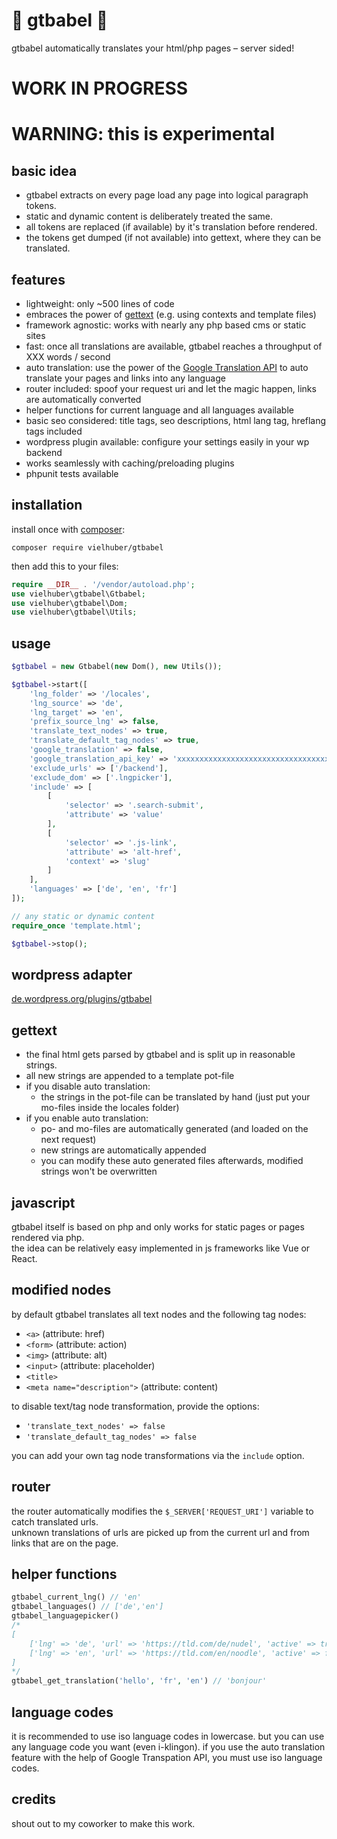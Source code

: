 # 🦜 gtbabel 🦜

gtbabel automatically translates your html/php pages – server sided!

# WORK IN PROGRESS

# WARNING: this is experimental

## basic idea

-   gtbabel extracts on every page load any page into logical paragraph tokens.
-   static and dynamic content is deliberately treated the same.
-   all tokens are replaced (if available) by it's translation before rendered.
-   the tokens get dumped (if not available) into gettext, where they can be translated.

## features

-   lightweight: only ~500 lines of code
-   embraces the power of [gettext](https://www.gnu.org/software/gettext/) (e.g. using contexts and template files)
-   framework agnostic: works with nearly any php based cms or static sites
-   fast: once all translations are available, gtbabel reaches a throughput of XXX words / second
-   auto translation: use the power of the [Google Translation API](https://cloud.google.com/translate/docs) to auto translate your pages and links into any language
-   router included: spoof your request uri and let the magic happen, links are automatically converted
-   helper functions for current language and all languages available
-   basic seo considered: title tags, seo descriptions, html lang tag, hreflang tags included
-   wordpress plugin available: configure your settings easily in your wp backend
-   works seamlessly with caching/preloading plugins
-   phpunit tests available

## installation

install once with [composer](https://getcomposer.org/):

```
composer require vielhuber/gtbabel
```

then add this to your files:

```php
require __DIR__ . '/vendor/autoload.php';
use vielhuber\gtbabel\Gtbabel;
use vielhuber\gtbabel\Dom;
use vielhuber\gtbabel\Utils;
```

## usage

```php
$gtbabel = new Gtbabel(new Dom(), new Utils());

$gtbabel->start([
    'lng_folder' => '/locales',
    'lng_source' => 'de',
    'lng_target' => 'en',
    'prefix_source_lng' => false,
    'translate_text_nodes' => true,
    'translate_default_tag_nodes' => true,
    'google_translation' => false,
    'google_translation_api_key' => 'xxxxxxxxxxxxxxxxxxxxxxxxxxxxxxxxxxxxxxx',
    'exclude_urls' => ['/backend'],
    'exclude_dom' => ['.lngpicker'],
    'include' => [
        [
            'selector' => '.search-submit',
            'attribute' => 'value'
        ],
        [
            'selector' => '.js-link',
            'attribute' => 'alt-href',
            'context' => 'slug'
        ]
    ],
    'languages' => ['de', 'en', 'fr']
]);

// any static or dynamic content
require_once 'template.html';

$gtbabel->stop();
```

## wordpress adapter

[de.wordpress.org/plugins/gtbabel](https://de.wordpress.org/plugins/gtbabel/)

## gettext

-   the final html gets parsed by gtbabel and is split up in reasonable strings.
-   all new strings are appended to a template pot-file
-   if you disable auto translation:
    -   the strings in the pot-file can be translated by hand (just put your mo-files inside the locales folder)
-   if you enable auto translation:
    -   po- and mo-files are automatically generated (and loaded on the next request)
    -   new strings are automatically appended
    -   you can modify these auto generated files afterwards, modified strings won't be overwritten

## javascript

gtbabel itself is based on php and only works for static pages or pages rendered via php.\
the idea can be relatively easy implemented in js frameworks like Vue or React.

## modified nodes

by default gtbabel translates all text nodes and the following tag nodes:

-   `<a>` (attribute: href)
-   `<form>` (attribute: action)
-   `<img>` (attribute: alt)
-   `<input>` (attribute: placeholder)
-   `<title>`
-   `<meta name="description">` (attribute: content)

to disable text/tag node transformation, provide the options:

-   `'translate_text_nodes' => false`
-   `'translate_default_tag_nodes' => false`

you can add your own tag node transformations via the `include` option.

## router

the router automatically modifies the `$_SERVER['REQUEST_URI']` variable to catch translated urls.\
unknown translations of urls are picked up from the current url and from links that are on the page.

## helper functions

```php
gtbabel_current_lng() // 'en'
gtbabel_languages() // ['de','en']
gtbabel_languagepicker()
/*
[
    ['lng' => 'de', 'url' => 'https://tld.com/de/nudel', 'active' => true],
    ['lng' => 'en', 'url' => 'https://tld.com/en/noodle', 'active' => false]
]
*/
gtbabel_get_translation('hello', 'fr', 'en') // 'bonjour'
```

## language codes

it is recommended to use iso language codes in lowercase.
but you can use any language code you want (even i-klingon).
if you use the auto translation feature with the help of Google Transpation API, you must use iso language codes.

## credits

shout out to my coworker to make this work.
